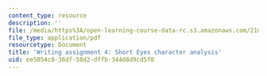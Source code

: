 ```yaml
---
content_type: resource
description: ''
file: /media/https%3A/open-learning-course-data-rc.s3.amazonaws.com/21m-621-theater-and-cultural-diversity-in-the-u-s-spring-2008/ee5054c836df58d2dffb344d8d9cd5f0_MIT21M_670S08_unit3shorte.pdf
file_type: application/pdf
resourcetype: Document
title: 'Writing assignment 4: Short Eyes character analysis'
uid: ee5054c8-36df-58d2-dffb-344d8d9cd5f0
---
```

